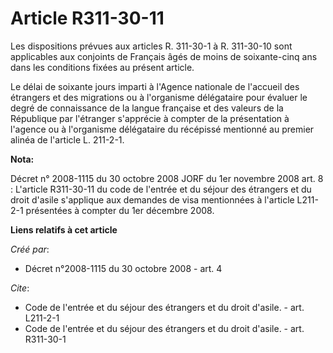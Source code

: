 # Article R311-30-11

Les dispositions prévues aux articles R. 311-30-1 à R. 311-30-10 sont applicables aux conjoints de Français âgés de moins de
soixante-cinq ans dans les conditions fixées au présent article. 

Le délai de soixante jours imparti à l'Agence nationale de l'accueil des étrangers et des migrations ou à l'organisme
délégataire pour évaluer le degré de connaissance de la langue française et des valeurs de la République par l'étranger
s'apprécie à compter de la présentation à l'agence ou à l'organisme délégataire du récépissé mentionné au premier alinéa de
l'article L. 211-2-1.

**Nota:**

Décret n° 2008-1115 du 30 octobre 2008 JORF du 1er novembre 2008 art. 8 : L'article R311-30-11 du code de l'entrée et du
séjour des étrangers et du droit d'asile s'applique aux demandes de visa mentionnées à l'article L211-2-1 présentées à
compter du 1er décembre 2008.

**Liens relatifs à cet article**

_Créé par_:

  - Décret n°2008-1115 du 30 octobre 2008 - art. 4

_Cite_:

  - Code de l'entrée et du séjour des étrangers et du droit d'asile. - art. L211-2-1
  - Code de l'entrée et du séjour des étrangers et du droit d'asile. - art. R311-30-1
